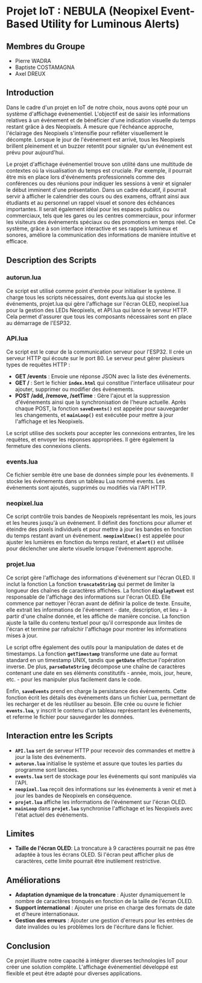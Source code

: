 # Projet IoT : NEBULA (Neopixel Event-Based Utility for Luminous Alerts)

## Membres du Groupe
- Pierre WADRA
- Baptiste COSTAMAGNA
- Axel DREUX

## Introduction
Dans le cadre d'un projet en IoT de notre choix, nous avons opté pour un système d'affichage événementiel. L'objectif est de saisir les informations relatives à un événement et de bénéficier d'une indication visuelle du temps restant grâce à des Neopixels. À mesure que l'échéance approche, l'éclairage des Neopixels s'intensifie pour refléter visuellement le décompte. Lorsque le jour de l'événement est arrivé, tous les Neopixels brillent pleinement et un buzzer retentit pour signaler qu'un événement est prévu pour aujourd'hui. 

Le projet d'affichage événementiel trouve son utilité dans une multitude de contextes où la visualisation du temps est cruciale. Par exemple, il pourrait être mis en place lors d'événements professionnels comme des conférences ou des réunions pour indiquer les sessions à venir et signaler le début imminent d'une présentation. Dans un cadre éducatif, il pourrait servir à afficher le calendrier des cours ou des examens, offrant ainsi aux étudiants et au personnel un rappel visuel et sonore des échéances importantes. Il serait également idéal pour les espaces publics ou commerciaux, tels que les gares ou les centres commerciaux, pour informer les visiteurs des événements spéciaux ou des promotions en temps réel. Ce système, grâce à son interface interactive et ses rappels lumineux et sonores, améliore la communication des informations de manière intuitive et efficace.

## Description des Scripts

### autorun.lua
Ce script est utilisé comme point d'entrée pour initialiser le système. Il charge tous les scripts nécessaires, dont events.lua qui stocke les événements, projet.lua qui gère l'affichage sur l'écran OLED, neopixel.lua pour la gestion des LEDs Neopixels, et API.lua qui lance le serveur HTTP. Cela permet d'assurer que tous les composants nécessaires sont en place au démarrage de l'ESP32.

### API.lua
Ce script est le cœur de la communication serveur pour l'ESP32. Il crée un serveur HTTP qui écoute sur le port 80. Le serveur peut gérer plusieurs types de requêtes HTTP :

- **GET /events** : Envoie une réponse JSON avec la liste des événements.
- **GET /** : Sert le fichier **`index.html`** qui constitue l'interface utilisateur pour ajouter, supprimer ou modifier des événements.
- **POST /add, /remove, /setTime** : Gère l'ajout et la suppression d'événements ainsi que la synchronisation de l'heure actuelle. Après chaque POST, la fonction **`saveEvents()`** est appelée pour sauvegarder les changements, et **`mainLoop()`** est exécutée pour mettre à jour l'affichage et les Neopixels.

Le script utilise des sockets pour accepter les connexions entrantes, lire les requêtes, et envoyer les réponses appropriées. Il gère également la fermeture des connexions clients.

### events.lua
Ce fichier semble être une base de données simple pour les événements. Il stocke les événements dans un tableau Lua nommé events. Les événements sont ajoutés, supprimés ou modifiés via l'API HTTP.

### neopixel.lua
Ce script contrôle trois bandes de Neopixels représentant les mois, les jours et les heures jusqu'à un événement. Il définit des fonctions pour allumer et éteindre des pixels individuels et pour mettre à jour les bandes en fonction du temps restant avant un événement. **`neopixelExec()`**   est appelée pour ajuster les lumières en fonction du temps restant, et **`alert()`** est utilisée pour déclencher une alerte visuelle lorsque l'événement approche.

### projet.lua
Ce script gère l'affichage des informations d'événement sur l'écran OLED. Il inclut la fonction La fonction **`truncateString`** qui permet de limiter la longueur des chaînes de caractères affichées. La fonction **`displayEvent`** est responsable de l'affichage des informations sur l'écran OLED. Elle commence par nettoyer l'écran avant de définir la police de texte. Ensuite, elle extrait les informations de l'événement - date, description, et lieu - à partir d'une chaîne donnée, et les affiche de manière concise. La fonction ajuste la taille du contenu textuel pour qu'il corresponde aux limites de l'écran et termine par rafraîchir l'affichage pour montrer les informations mises à jour.

Le script offre également des outils pour la manipulation de dates et de timestamps. La fonction **`getTimestamp`** transforme une date au format standard en un timestamp UNIX, tandis que **`getDate`** effectue l'opération inverse. De plus, **`parseDateString`** décompose une chaîne de caractères contenant une date en ses éléments constitutifs - année, mois, jour, heure, etc. - pour les manipuler plus facilement dans le code.

Enfin, **`saveEvents`** prend en charge la persistance des événements. Cette fonction écrit les détails des événements dans un fichier Lua, permettant de les recharger et de les réutiliser au besoin. Elle crée ou ouvre le fichier **`events.lua`**, y inscrit le contenu d'un tableau représentant les événements, et referme le fichier pour sauvegarder les données.

## Interaction entre les Scripts
- **`API.lua`** sert de serveur HTTP pour recevoir des commandes et mettre à jour la liste des événements.
- **`autorun.lua`** initialise le système et assure que toutes les parties du programme sont lancées.
- **`events.lua`** sert de stockage pour les événements qui sont manipulés via l'API.
- **`neopixel.lua`** reçoit des informations sur les événements à venir et met à jour les bandes de Neopixels en conséquence.
- **`projet.lua`** affiche les informations de l'événement sur l'écran OLED.
- **`mainLoop`** dans **`projet.lua`** synchronise l'affichage et les Neopixels avec l'état actuel des événements.

## Limites
- **Taille de l'écran OLED**: La troncature à 9 caractères pourrait ne pas être adaptée à tous les écrans OLED. Si l'écran peut afficher plus de caractères, cette limite pourrait être inutilement restrictive.

## Améliorations
- **Adaptation dynamique de la troncature** : Ajuster dynamiquement le nombre de caractères tronqués en fonction de la taille de l'écran OLED.
- **Support international** : Ajouter une prise en charge des formats de date et d'heure internationaux.
- **Gestion des erreurs** : Ajouter une gestion d'erreurs pour les entrées de date invalides ou les problèmes lors de l'écriture dans le fichier.
  
## Conclusion
Ce projet illustre notre capacité à intégrer diverses technologies IoT pour créer une solution complète. L'affichage événementiel développé est flexible et peut être adapté pour diverses applications.

